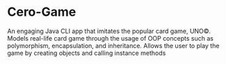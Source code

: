 # Cero-Game

An engaging Java CLI app that imitates the popular card game, UNO©.
Models real-life card game through the usage of OOP concepts such as polymorphism, encapsulation, and inheritance.
Allows the user to play the game by creating objects and calling instance methods
